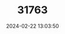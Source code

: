 ---
title: "31763"
category: "Hopea nutans"
draft: false
date: 2024-02-22 13:03:50
languages:
  Undetermined: ["Giam"]
---